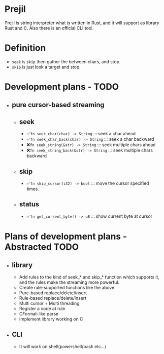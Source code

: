 # Prejil
Prejil is string interpreter what is written in Rust, and it will support as library Rust and C.
Also there is an official CLI tool.

# Definition
- `seek` is `skip` then gather the between chars, and stop.
- `skip` is just look a target and stop.

# Development plans - TODO
- pure cursor-based streaming
  -
  - seek
    -
    - ✅️`fn seek_char(char) -> String` ::: seek a char ahead
    - ✅️`fn seek_char_back(char) -> String` ::: seek a char backward
    - ❌️`fn seek_string(&str) -> String` ::: seek multiple chars ahead
    - ❌️`fn seek_string_back(&str) -> String` ::: seek multiple chars backward
  - skip
    -
    - ✅️`fn skip_cursor(i32) -> bool` ::: move the cursor specified times.
  - status
    - 
    - ✅️`fn get_current_byte() -> u8` ::: show current byte at cursor

# Plans of development plans - Abstracted TODO
- library
  - 
  - Add rules to the kind of seek_* and skip_* function which supports it, and the rules make the streaming more powerful.
  - Create rule-supported functions like the above. 
  - Pure-based replace/delete/insert
  - Rule-based replace/delete/insert
  - Multi cursor + Multi threading
  - Register a code at rule
  - CFormat-like parse
  - implement library working on C
- CLI
  - 
  - It will work on shell(powershell/bash etc...)
